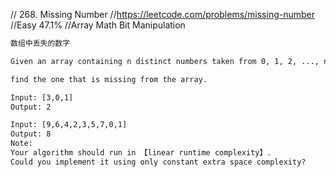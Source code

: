 // 268. Missing Number
//https://leetcode.com/problems/missing-number
//Easy 47.1%
//Array Math Bit Manipulation

```html
数组中丢失的数字

Given an array containing n distinct numbers taken from 0, 1, 2, ..., n, 

find the one that is missing from the array.

Input: [3,0,1]
Output: 2

Input: [9,6,4,2,3,5,7,0,1]
Output: 8
Note:
Your algorithm should run in 【linear runtime complexity】.
Could you implement it using only constant extra space complexity?
```